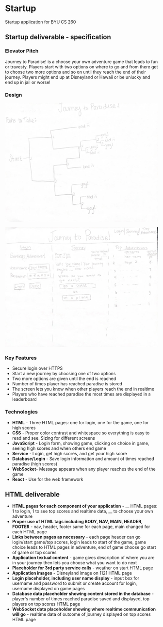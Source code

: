 # Startup
Startup application for BYU CS 260

## Startup deliverable - specification
### Elevator Pitch 
Journey to Paradise! is a choose your own adventure game that leads to fun or travesty. Players start with two options on where to go and from there get to choose two more options and so on until they reach the end of their journey. Players might end up at Disneyland or Hawaii or be unlucky and end up in jail or worse!

### Design
![Paths the player can take](260-paths.jpg)

![Display of the login, game, and high scores pages](260-display.jpg)

### Key Features
- Secure login over HTTPS
- Start a new journey by choosing one of two options
- Two more options are given until the end is reached
- Number of times player has reached paradise is stored
- The screen lets you know when other players reach the end in realtime
- Players who have reached paradise the most times are displayed in a leaderboard

### Technologies
- **HTML** - Three HTML pages: one for login, one for the game, one for high scores
- **CSS** - Proper color contrast and whitespace so everything is easy to read and see. Sizing for different screens
- **JavaScript** - Login form, showing game, clicking on choice in game, seeing high scores and when others end game
- **Service** - Login, get high scores, and get your high score
- **Database/Login** - Save login information and amount of times reached paradise (high scores)
- **WebSocket**- Message appears when any player reaches the end of the game
- **React** - Use for the web framework

## HTML deliverable
- **HTML pages for each component of your application** - __ HTML pages: 1 to login, 1 to see top scores and realtime data, __ to choose your own adventure
- **Proper use of HTML tags including BODY, NAV, MAIN, HEADER, FOOTER** - nav, header, footer same for each page, main changed for each HTML page
- **Links between pages as necessary** - each page header can go login/start game/top scores, login leads to start of the game, game choice leads to HTML pages in adventure, end of game choose go start of game or top scores
- **Application textual content** - game gives description of where you are in your journey then lets you choose what you want to do next
- **Placeholder for 3rd party service calls** - weather on start HTML page
- **Application images** - Disneyland image on 1121 HTML page
- **Login placeholder, including user name display** - input box for username and password to submit or create account for login, username displayed on game pages
- **Database data placeholder showing content stored in the database** - player's number of times reached paradise saved and displayed, top players on top scores HTML page
- **WebSocket data placeholder showing where realtime communication will go** - realtime data of outcome of journey displayed on top scores HTML page